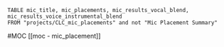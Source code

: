 ``` dataview
TABLE mic_title, mic_placements, mic_results_vocal_blend, mic_results_voice_instrumental_blend
FROM "projects/CLC_mic_placements" and not "Mic Placement Summary"

```

#MOC
[[moc - mic_placement]]